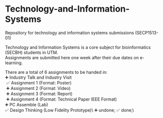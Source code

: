 # Technology-and-Information-Systems
Repository for technology and information systems submissions (SECP1513-01)

Technology and Information Systems is a core subject for bioinformatics (SECBH) students in UTM.\
Assignments are submitted here one week after their due dates on e-learning.

There are a total of 6 assignments to be handed in:\
➕ Industry Talk and Industry Visit\
  &nbsp;✅ Assignment 1 (Format: Poster)\
  &nbsp;➕ Assignment 2 (Format: Video)\
  &nbsp;➕ Assignment 3 (Format: Report)\
  &nbsp;➕ Assignment 4 (Format: Technical Paper IEEE Format)\
➕ PC Assemble (Lab)\
✅ Design Thinking (Low Fidelity Prototype)\ 
➕ undone; ✅ done;\
